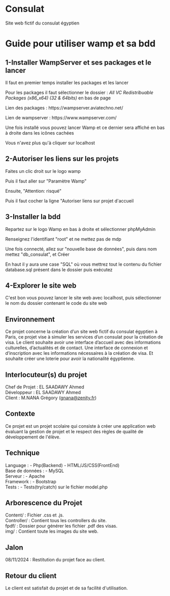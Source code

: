 # Consulat

Site web fictif du consulat égyptien

<h1>Guide pour utiliser wamp et sa bdd</h1>

<h2>1-Installer WampServer et ses packages et le lancer</h2>
<p>Il faut en premier temps installer les packages et les lancer</p>
<p>Pour les packages il faut sélectionner le dossier : <i>All VC Redistribuable Packages (x86_x64) (32 & 64bits)</i> en bas de page</p>
<p>Lien des packages  : https://wampserver.aviatechno.net/</p>
<p>Lien de wampserver : https://www.wampserver.com/</p>
<p>Une fois installé vous pouvez lancer Wamp et ce dernier sera affiché en bas à droite dans les icônes cachées</p>
<p>Vous n'avez plus qu'à cliquer sur localhost</p>

<h2>2-Autoriser les liens sur les projets</h2>
<p>Faites un clic droit sur le logo wamp</p>
<p>Puis il faut aller sur "Paramètre Wamp"</p>
<p>Ensuite, "Attention: risqué"</p>
<p>Puis il faut cocher la ligne "Autoriser liens sur projet d'accueil</p>

<h2>3-Installer la bdd</h2>
<p>Repartez sur le logo Wamp en bas à droite et sélectionner phpMyAdmin</p>
<p>Renseignez l'identifiant "root" et ne mettez pas de mdp</p>
<p>Une fois connecté, allez sur "nouvelle base de données", puis dans nom mettez "db_consulat", et Créer</p>
<p>En haut il y aura une case "SQL" où vous mettrez tout le contenu du fichier database.sql présent dans le dossier puis exécutez</p>

<h2>4-Explorer le site web</h2>
<p>C'est bon vous pouvez lancer le site web avec localhost, puis sélectionner le nom du dossier contenant le code du site web</p>

## Environnement 

Ce projet concerne la création d’un site web fictif du consulat égyptien à Paris, ce projet vise à simuler les services d’un consulat pour la création de visa. Le client souhaite avoir une interface d’accueil avec des informations culturelles, d’actualités et de contact. Une interface de connexion et d’inscription avec les informations nécessaires à la création de visa. Et souhaite créer une loterie pour avoir la nationalité égyptienne.

## Interlocuteur(s) du projet

Chef de Projet : EL SAADAWY Ahmed<br>
Développeur : EL SAADAWY Ahmed<br>
Client : M.NANA Grégory (gnana@zenity.fr)<br>

## Contexte

Ce projet est un projet scolaire qui consiste à créer une application web évaluant la gestion de projet et le respect des règles de qualité de développement de l'élève.

## Technique

Language : - Php(Backend) - HTML/JS/CSS(FrontEnd)<br>
Base de données : - MySQL<br>
Serveur : - Apache<br>
Framework : - Bootstrap<br>
Tests : - Tests(try/catch) sur le fichier model.php<br>

## Arborescence du Projet

Content/ : Fichier .css et .js. <br>
Controller/ : Contient tous les controllers du site.<br>
fpdf/ : Dossier pour générer les fichier .pdf des visas.<br>
img/ : Contient toute les images du site web.<br>

## Jalon

08/11/2024 : Restitution du projet face au client.

## Retour du client

Le client est satisfait du projet et de sa facilité d'utilisation.
